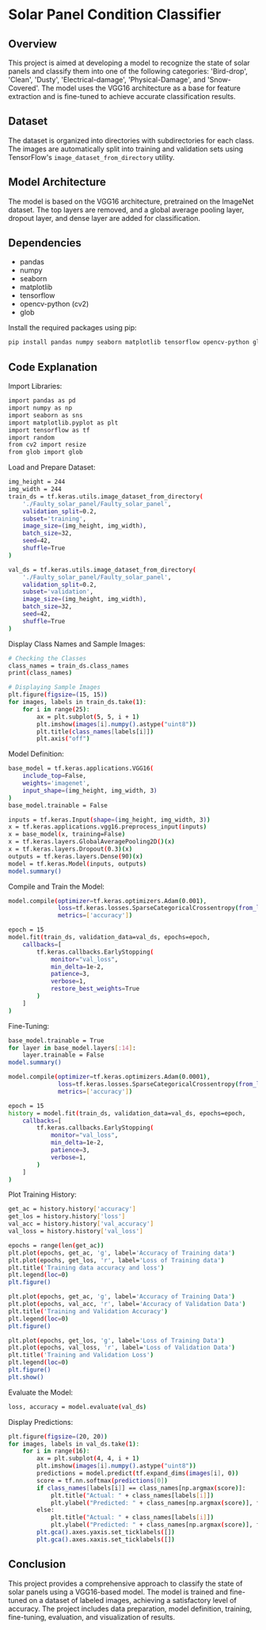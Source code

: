 # Solar Panel Condition Classifier

## Overview
This project is aimed at developing a model to recognize the state of solar panels and classify them into one of the following categories: 'Bird-drop', 'Clean', 'Dusty', 'Electrical-damage', 'Physical-Damage', and 'Snow-Covered'. The model uses the VGG16 architecture as a base for feature extraction and is fine-tuned to achieve accurate classification results.

## Dataset
The dataset is organized into directories with subdirectories for each class. The images are automatically split into training and validation sets using TensorFlow's `image_dataset_from_directory` utility.

## Model Architecture
The model is based on the VGG16 architecture, pretrained on the ImageNet dataset. The top layers are removed, and a global average pooling layer, dropout layer, and dense layer are added for classification.

## Dependencies
- pandas
- numpy
- seaborn
- matplotlib
- tensorflow
- opencv-python (cv2)
- glob

Install the required packages using pip:
```bash
pip install pandas numpy seaborn matplotlib tensorflow opencv-python glob
```
## Code Explanation

Import Libraries:
```bash
import pandas as pd
import numpy as np
import seaborn as sns
import matplotlib.pyplot as plt
import tensorflow as tf
import random
from cv2 import resize
from glob import glob
```

Load and Prepare Dataset:
```bash
img_height = 244
img_width = 244
train_ds = tf.keras.utils.image_dataset_from_directory(
    './Faulty_solar_panel/Faulty_solar_panel',
    validation_split=0.2,
    subset='training',
    image_size=(img_height, img_width),
    batch_size=32,
    seed=42,
    shuffle=True
)

val_ds = tf.keras.utils.image_dataset_from_directory(
    './Faulty_solar_panel/Faulty_solar_panel',
    validation_split=0.2,
    subset='validation',
    image_size=(img_height, img_width),
    batch_size=32,
    seed=42,
    shuffle=True
)
```

Display Class Names and Sample Images:
```bash
# Checking the Classes
class_names = train_ds.class_names
print(class_names)

# Displaying Sample Images
plt.figure(figsize=(15, 15))
for images, labels in train_ds.take(1):
    for i in range(25):
        ax = plt.subplot(5, 5, i + 1)
        plt.imshow(images[i].numpy().astype("uint8"))
        plt.title(class_names[labels[i]])
        plt.axis("off")

```

Model Definition:
```bash
base_model = tf.keras.applications.VGG16(
    include_top=False,
    weights='imagenet',
    input_shape=(img_height, img_width, 3)
)
base_model.trainable = False 

inputs = tf.keras.Input(shape=(img_height, img_width, 3))
x = tf.keras.applications.vgg16.preprocess_input(inputs)
x = base_model(x, training=False)
x = tf.keras.layers.GlobalAveragePooling2D()(x)
x = tf.keras.layers.Dropout(0.3)(x)
outputs = tf.keras.layers.Dense(90)(x)
model = tf.keras.Model(inputs, outputs)
model.summary()
```

Compile and Train the Model:
```bash
model.compile(optimizer=tf.keras.optimizers.Adam(0.001),
              loss=tf.keras.losses.SparseCategoricalCrossentropy(from_logits=True),
              metrics=['accuracy'])

epoch = 15
model.fit(train_ds, validation_data=val_ds, epochs=epoch,
    callbacks=[
        tf.keras.callbacks.EarlyStopping(
            monitor="val_loss",
            min_delta=1e-2,
            patience=3,
            verbose=1,
            restore_best_weights=True
        )
    ]
)
```

Fine-Tuning:
```bash
base_model.trainable = True
for layer in base_model.layers[:14]:
    layer.trainable = False
model.summary()

model.compile(optimizer=tf.keras.optimizers.Adam(0.0001),
              loss=tf.keras.losses.SparseCategoricalCrossentropy(from_logits=True),
              metrics=['accuracy'])

epoch = 15
history = model.fit(train_ds, validation_data=val_ds, epochs=epoch,
    callbacks=[
        tf.keras.callbacks.EarlyStopping(
            monitor="val_loss",
            min_delta=1e-2,
            patience=3,
            verbose=1,
        )
    ]
)
```

Plot Training History:
```bash
get_ac = history.history['accuracy']
get_los = history.history['loss']
val_acc = history.history['val_accuracy']
val_loss = history.history['val_loss']

epochs = range(len(get_ac))
plt.plot(epochs, get_ac, 'g', label='Accuracy of Training data')
plt.plot(epochs, get_los, 'r', label='Loss of Training data')
plt.title('Training data accuracy and loss')
plt.legend(loc=0)
plt.figure()

plt.plot(epochs, get_ac, 'g', label='Accuracy of Training Data')
plt.plot(epochs, val_acc, 'r', label='Accuracy of Validation Data')
plt.title('Training and Validation Accuracy')
plt.legend(loc=0)
plt.figure()

plt.plot(epochs, get_los, 'g', label='Loss of Training Data')
plt.plot(epochs, val_loss, 'r', label='Loss of Validation Data')
plt.title('Training and Validation Loss')
plt.legend(loc=0)
plt.figure()
plt.show()
```

Evaluate the Model:
```bash
loss, accuracy = model.evaluate(val_ds)
```

Display Predictions:
```bash
plt.figure(figsize=(20, 20))
for images, labels in val_ds.take(1):
    for i in range(16):
        ax = plt.subplot(4, 4, i + 1)
        plt.imshow(images[i].numpy().astype("uint8"))
        predictions = model.predict(tf.expand_dims(images[i], 0))
        score = tf.nn.softmax(predictions[0])
        if class_names[labels[i]] == class_names[np.argmax(score)]:
            plt.title("Actual: " + class_names[labels[i]])
            plt.ylabel("Predicted: " + class_names[np.argmax(score)], fontdict={'color': 'green'})
        else:
            plt.title("Actual: " + class_names[labels[i]])
            plt.ylabel("Predicted: " + class_names[np.argmax(score)], fontdict={'color': 'red'})
        plt.gca().axes.yaxis.set_ticklabels([])        
        plt.gca().axes.xaxis.set_ticklabels([])
```

## Conclusion
This project provides a comprehensive approach to classify the state of solar panels using a VGG16-based model. The model is trained and fine-tuned on a dataset of labeled images, achieving a satisfactory level of accuracy. The project includes data preparation, model definition, training, fine-tuning, evaluation, and visualization of results.



